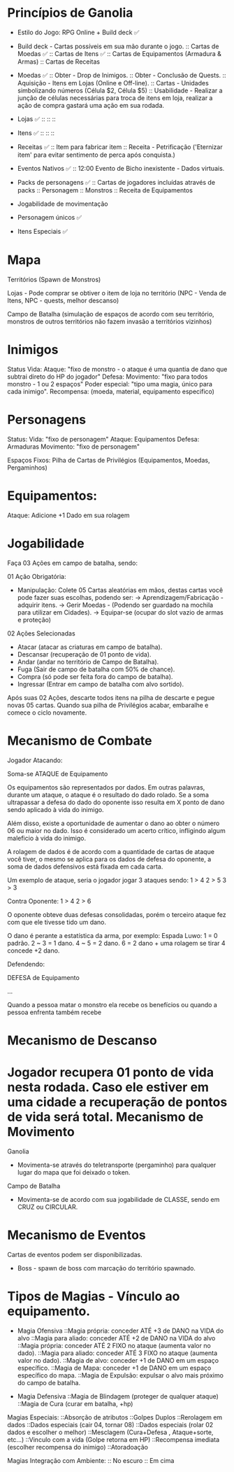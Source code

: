 Princípios de Ganolia
===============================================================
+ Estilo do Jogo: RPG Online + Build deck ✅
+ Build deck - Cartas possíveis em sua mão durante o jogo.
:: Cartas de Moedas ✅
:: Cartas de Itens ✅
:: Cartas de Equipamentos (Armadura & Armas)
:: Cartas de Receitas

+ Moedas ✅
:: Obter - Drop de Inimigos.
:: Obter - Conclusão de Quests.
:: Aquisição - Itens em Lojas (Online e Off-line).
:: Cartas - Unidades simbolizando números (Célula $2, Célula $5)
:: Usabilidade - Realizar a junção de células necessárias para troca de itens em loja, realizar a ação de compra gastará uma ação em sua rodada.
+ Lojas ✅
::
::
::
+ Itens ✅
::
::
::
+ Receitas ✅
:: Item para fabricar item
:: Receita - Petrificação ('Eternizar item' para evitar sentimento de perca após conquista.)

+ Eventos Nativos ✅
:: 12:00 Evento de Bicho inexistente - Dados virtuais.

+ Packs de personagens ✅
::  Cartas de jogadores incluídas através de packs
:: Personagem
:: Monstros
:: Receita de Equipamentos

+ Jogabilidade de movimentação
+ Personagem únicos ✅
+ Itens Especiais ✅

Mapa
===============================================================
Territórios (Spawn de Monstros)

Lojas - Pode comprar se obtiver o item de loja no território (NPC - Venda de Itens, NPC - quests, melhor descanso)

Campo de Batalha (simulação de espaços de acordo com seu território, monstros de outros territórios não fazem invasão a territórios vizinhos)

Inimigos
===============================================================

Status
Vida:
Ataque: "fixo de monstro - o ataque é uma quantia de dano que subtrai direto do HP do jogador"
Defesa: 
Movimento: "fixo para todos monstro - 1 ou 2 espaços" 
Poder especial: "tipo uma magia, único para cada inimigo".
Recompensa: (moeda, material, equipamento especifico)

Personagens
===============================================================

Status:
Vida: "fixo de personagem"
Ataque: Equipamentos 
Defesa: Armaduras 
Movimento: "fixo de personagem"

Espaços Fixos:
Pilha de Cartas de Privilégios (Equipamentos, Moedas, Pergaminhos)

Equipamentos:
===============================================================

Ataque: Adicione +1 Dado em sua rolagem

Jogabilidade
===============================================================
Faça 03 Ações em campo de batalha, sendo:

01 Ação Obrigatória:
+ Manipulação:
Colete 05 Cartas aleatórias em mãos, destas cartas você pode fazer suas escolhas, podendo ser:
-> Aprendizagem/Fabricação - adquirir itens.
-> Gerir Moedas - (Podendo ser guardado na mochila para utilizar em Cidades).
-> Equipar-se (ocupar do slot vazio de armas e proteção)

02 Ações Selecionadas
+ Atacar (atacar as criaturas em campo de batalha).
+ Descansar (recuperação de 01 ponto de vida).
+ Andar (andar no território de Campo de Batalha).
+ Fuga (Sair de campo de batalha com 50% de chance).
+ Compra (só pode ser feita fora do campo de batalha).
+ Ingressar (Entrar em campo de batalha com alvo sortido).


Após suas 02 Ações, descarte todos itens na pilha de descarte e pegue novas 05 cartas. Quando sua pilha de Privilégios acabar, embaralhe e comece o ciclo novamente.

Mecanismo de Combate
===============================================================
Jogador Atacando:

  Soma-se ATAQUE de Equipamento

Os equipamentos são representados por dados. Em outras palavras, durante um ataque, o ataque é o resultado do dado rolado. Se a soma ultrapassar a defesa do dado do oponente isso resulta em X ponto de dano sendo aplicado à vida do inimigo.

Além disso, existe a oportunidade de aumentar o dano ao obter o número 06 ou maior no dado. Isso é considerado um acerto crítico, infligindo algum maleficio à vida do inimigo. 

A rolagem de dados é de acordo com a quantidade de cartas de ataque você tiver, o mesmo se aplica para os dados de defesa do oponente, a soma de dados defensivos está fixada em cada carta.

Um exemplo de ataque, seria o jogador jogar 3 ataques sendo:
1 > 4
2 > 5
3 > 3

Contra Oponente:
1 > 4
2 > 6

O oponente obteve duas defesas consolidadas, porém o terceiro ataque fez com que ele tivesse tido um dano.

O dano é perante a estatística da arma, por exemplo:
Espada Luwo:
1 = 0 padrão.
2 ~ 3 = 1 dano.
4 ~ 5 = 2 dano.
6 = 2 dano + uma rolagem se tirar 4 concede +2 dano.

Defendendo:

DEFESA de Equipamento

...


Quando a pessoa matar o monstro ela recebe os benefícios ou quando a pessoa enfrenta também recebe

Mecanismo de Descanso
===============================================================
Jogador recupera 01 ponto de vida nesta rodada.
Caso ele estiver em uma cidade a recuperação de pontos de vida será total.
Mecanismo de Movimento
===============================================================
Ganolia
+ Movimenta-se através do teletransporte (pergaminho) para qualquer lugar do mapa que foi deixado o token.
  
Campo de Batalha
+ Movimenta-se de acordo com sua jogabilidade de CLASSE, sendo em CRUZ ou CIRCULAR.

Mecanismo de Eventos
===============================================================
Cartas de eventos podem ser disponibilizadas.
+ Boss - spawn de boss com marcação do território spawnado.

Tipos de Magias - Vínculo ao equipamento.
===============================================================
+ Magia Ofensiva 
::Magia própria: conceder ATÉ +3 de DANO na VIDA do alvo
::Magia para aliado: conceder ATÉ +2 de DANO na VIDA do alvo
::Magia própria: conceder ATÉ 2 FIXO no ataque (aumenta valor no dado).
::Magia para aliado: conceder ATÉ 3 FIXO no ataque (aumenta valor no dado).
::Magia de alvo: conceder +1 de DANO em um espaço específico.
::Magia de Mapa: conceder +1 de DANO em um espaço específico do mapa.
::Magia de Expulsão: expulsar o alvo mais próximo do campo de batalha.

+ Magia Defensiva
::Magia de Blindagem (proteger de qualquer ataque)
::Magia de Cura (curar em batalha, +hp)

Magias Especiais:
::Absorção de atributos
::Golpes Duplos
::Rerolagem em dados
::Dados especiais (cair 04, tornar 08)
::Dados especiais (rolar 02 dados e escolher o melhor)
::Mesclagem (Cura+Defesa , Ataque+sorte, etc...)
::Vinculo com a vida (Golpe retorna em HP)
::Recompensa imediata (escolher recompensa do inimigo)
::Atoradoação

Magias Integração com Ambiente:
:: No escuro
:: Em cima
